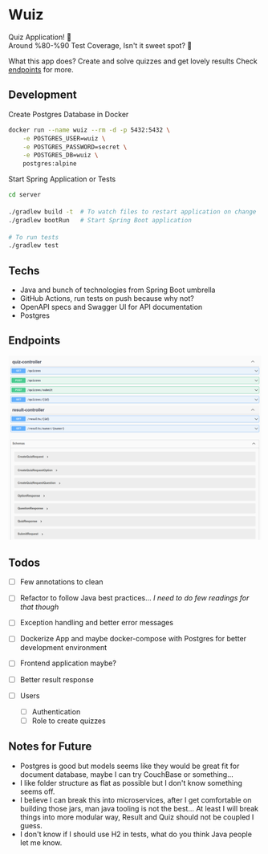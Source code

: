 # Wuiz

Quiz Application! 🧠\
Around %80-%90 Test Coverage, Isn't it sweet spot? 🍭

What this app does? Create and solve quizzes and get lovely results Check
[endpoints](#endpoints) for more.

## Development

Create Postgres Database in Docker

```bash
docker run --name wuiz --rm -d -p 5432:5432 \
    -e POSTGRES_USER=wuiz \
    -e POSTGRES_PASSWORD=secret \
    -e POSTGRES_DB=wuiz \
    postgres:alpine
```

Start Spring Application or Tests

```bash
cd server

./gradlew build -t  # To watch files to restart application on change
./gradlew bootRun   # Start Spring Boot application

# To run tests
./gradlew test
```

## Techs

- Java and bunch of technologies from Spring Boot umbrella
- GitHub Actions, run tests on push because why not?
- OpenAPI specs and Swagger UI for API documentation
- Postgres

## Endpoints

![endpoints](/docs/endpoints.png)

## Todos

- [ ] Few annotations to clean
- [ ] Refactor to follow Java best practices... _I need to do few readings for
      that though_
- [ ] Exception handling and better error messages
- [ ] Dockerize App and maybe docker-compose with Postgres for better
      development environment
- [ ] Frontend application maybe?
- [ ] Better result response

- [ ] Users
  - [ ] Authentication
  - [ ] Role to create quizzes

## Notes for Future

- Postgres is good but models seems like they would be great fit for document
  database, maybe I can try CouchBase or something...
- I like folder structure as flat as possible but I don't know something seems
  off.
- I believe I can break this into microservices, after I get comfortable on
  building those jars, man java tooling is not the best... At least I will break
  things into more modular way, Result and Quiz should not be coupled I guess.
- I don't know if I should use H2 in tests, what do you think Java people let me
  know.
